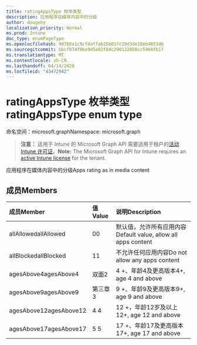 ```yaml
---
title: ratingAppsType 枚举类型
description: 应用程序在媒体内容中的分级
author: dougeby
localization_priority: Normal
ms.prod: Intune
doc_type: enumPageType
ms.openlocfilehash: 90760a1c9cfdaffab25b01fc29d3de18eb4853d6
ms.sourcegitcommit: bbcf074f0be9d5e02f84c290122850cc5968fb1f
ms.translationtype: MT
ms.contentlocale: zh-CN
ms.lasthandoff: 04/14/2020
ms.locfileid: "43472942"
---
```

# <a name="ratingappstype-enum-type"></a><span data-ttu-id="acff8-103">ratingAppsType 枚举类型</span><span class="sxs-lookup"><span data-stu-id="acff8-103">ratingAppsType enum type</span></span>

<span data-ttu-id="acff8-104">命名空间：microsoft.graph</span><span class="sxs-lookup"><span data-stu-id="acff8-104">Namespace: microsoft.graph</span></span>

> <span data-ttu-id="acff8-105">**注意：** 适用于 Intune 的 Microsoft Graph API 需要适用于租户的[活动 Intune 许可证](https://go.microsoft.com/fwlink/?linkid=839381)。</span><span class="sxs-lookup"><span data-stu-id="acff8-105">**Note:** The Microsoft Graph API for Intune requires an [active Intune license](https://go.microsoft.com/fwlink/?linkid=839381) for the tenant.</span></span>

<span data-ttu-id="acff8-106">应用程序在媒体内容中的分级</span><span class="sxs-lookup"><span data-stu-id="acff8-106">Apps rating as in media content</span></span>

## <a name="members"></a><span data-ttu-id="acff8-107">成员</span><span class="sxs-lookup"><span data-stu-id="acff8-107">Members</span></span>
|<span data-ttu-id="acff8-108">成员</span><span class="sxs-lookup"><span data-stu-id="acff8-108">Member</span></span>|<span data-ttu-id="acff8-109">值</span><span class="sxs-lookup"><span data-stu-id="acff8-109">Value</span></span>|<span data-ttu-id="acff8-110">说明</span><span class="sxs-lookup"><span data-stu-id="acff8-110">Description</span></span>|
|:---|:---|:---|
|<span data-ttu-id="acff8-111">allAllowed</span><span class="sxs-lookup"><span data-stu-id="acff8-111">allAllowed</span></span>|<span data-ttu-id="acff8-112">0</span><span class="sxs-lookup"><span data-stu-id="acff8-112">0</span></span>|<span data-ttu-id="acff8-113">默认值，允许所有应用内容</span><span class="sxs-lookup"><span data-stu-id="acff8-113">Default value, allow all apps content</span></span>|
|<span data-ttu-id="acff8-114">allBlocked</span><span class="sxs-lookup"><span data-stu-id="acff8-114">allBlocked</span></span>|<span data-ttu-id="acff8-115">1</span><span class="sxs-lookup"><span data-stu-id="acff8-115">1</span></span>|<span data-ttu-id="acff8-116">不允许任何应用内容</span><span class="sxs-lookup"><span data-stu-id="acff8-116">Do not allow any apps content</span></span>|
|<span data-ttu-id="acff8-117">agesAbove4</span><span class="sxs-lookup"><span data-stu-id="acff8-117">agesAbove4</span></span>|<span data-ttu-id="acff8-118">双面</span><span class="sxs-lookup"><span data-stu-id="acff8-118">2</span></span>|<span data-ttu-id="acff8-119">4 +、年龄4及更高版本</span><span class="sxs-lookup"><span data-stu-id="acff8-119">4+, age 4 and above</span></span>|
|<span data-ttu-id="acff8-120">agesAbove9</span><span class="sxs-lookup"><span data-stu-id="acff8-120">agesAbove9</span></span>|<span data-ttu-id="acff8-121">第三章</span><span class="sxs-lookup"><span data-stu-id="acff8-121">3</span></span>|<span data-ttu-id="acff8-122">9 +、年龄9及更高版本</span><span class="sxs-lookup"><span data-stu-id="acff8-122">9+, age 9 and above</span></span>|
|<span data-ttu-id="acff8-123">agesAbove12</span><span class="sxs-lookup"><span data-stu-id="acff8-123">agesAbove12</span></span>|<span data-ttu-id="acff8-124">4 </span><span class="sxs-lookup"><span data-stu-id="acff8-124">4</span></span>|<span data-ttu-id="acff8-125">12 +，年龄12岁及以上</span><span class="sxs-lookup"><span data-stu-id="acff8-125">12+, age 12 and above</span></span> |
|<span data-ttu-id="acff8-126">agesAbove17</span><span class="sxs-lookup"><span data-stu-id="acff8-126">agesAbove17</span></span>|<span data-ttu-id="acff8-127">5 </span><span class="sxs-lookup"><span data-stu-id="acff8-127">5</span></span>|<span data-ttu-id="acff8-128">17 +、年龄17及更高版本</span><span class="sxs-lookup"><span data-stu-id="acff8-128">17+, age 17 and above</span></span>|







